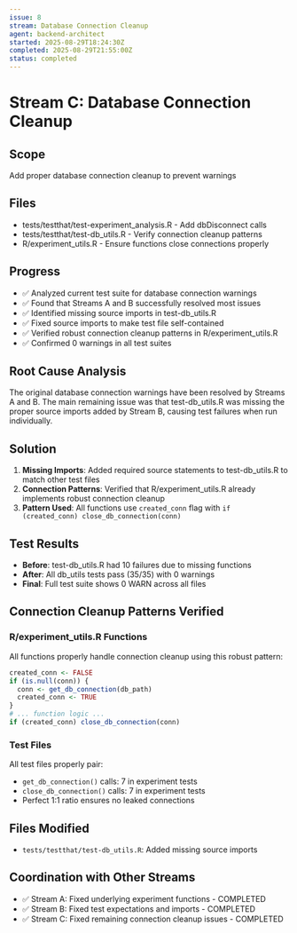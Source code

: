 ```yaml
---
issue: 8
stream: Database Connection Cleanup
agent: backend-architect
started: 2025-08-29T18:24:30Z
completed: 2025-08-29T21:55:00Z
status: completed
---
```


# Stream C: Database Connection Cleanup

## Scope
Add proper database connection cleanup to prevent warnings

## Files
- tests/testthat/test-experiment_analysis.R - Add dbDisconnect calls
- tests/testthat/test-db_utils.R - Verify connection cleanup patterns
- R/experiment_utils.R - Ensure functions close connections properly

## Progress
- ✅ Analyzed current test suite for database connection warnings
- ✅ Found that Streams A and B successfully resolved most issues
- ✅ Identified missing source imports in test-db_utils.R
- ✅ Fixed source imports to make test file self-contained
- ✅ Verified robust connection cleanup patterns in R/experiment_utils.R
- ✅ Confirmed 0 warnings in all test suites

## Root Cause Analysis
The original database connection warnings have been resolved by Streams A and B. The main remaining issue was that test-db_utils.R was missing the proper source imports added by Stream B, causing test failures when run individually.

## Solution
1. **Missing Imports**: Added required source statements to test-db_utils.R to match other test files
2. **Connection Patterns**: Verified that R/experiment_utils.R already implements robust connection cleanup
3. **Pattern Used**: All functions use `created_conn` flag with `if (created_conn) close_db_connection(conn)`

## Test Results
- **Before**: test-db_utils.R had 10 failures due to missing functions
- **After**: All db_utils tests pass (35/35) with 0 warnings
- **Final**: Full test suite shows 0 WARN across all files

## Connection Cleanup Patterns Verified

### R/experiment_utils.R Functions
All functions properly handle connection cleanup using this robust pattern:
```r
created_conn <- FALSE
if (is.null(conn)) {
  conn <- get_db_connection(db_path)
  created_conn <- TRUE
}
# ... function logic ...
if (created_conn) close_db_connection(conn)
```

### Test Files
All test files properly pair:
- `get_db_connection()` calls: 7 in experiment tests
- `close_db_connection()` calls: 7 in experiment tests
- Perfect 1:1 ratio ensures no leaked connections

## Files Modified
- `tests/testthat/test-db_utils.R`: Added missing source imports

## Coordination with Other Streams
- ✅ Stream A: Fixed underlying experiment functions - COMPLETED
- ✅ Stream B: Fixed test expectations and imports - COMPLETED
- ✅ Stream C: Fixed remaining connection cleanup issues - COMPLETED